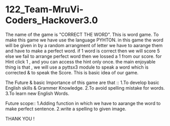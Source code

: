 # 122_Team-MruVi-Coders_Hackover3.0

The name of the game is "CORRECT THE WORD".
This is word game. To make this game we have use the language PYHTON. 
in this game the word will be given in by a random arrangment of letter we have to aarange them and have to make a perfect word.
if 1 word is correct then we will score 5 else we fail to arrange perfect word then we lossed a 1 from our score. 
for Hint  click 1 , and you can access the hint only once.
the main enjoyable thing is that , we will use a pyttsx3 module to speak a word which is corrected & to speak the Score.
This is basic idea of our game.

The Future & basic Importance of this game are that ::
 1.To develop basic English skills & Grammer Knowledge. 
 2.To avoid spelling mistake for words.
 3.To learn new English Words.

Future scope::
 1.Adding function in which we have to aarange the word to make perfect sentence.
 2.write a spelling to given image.

THANK YOU !
